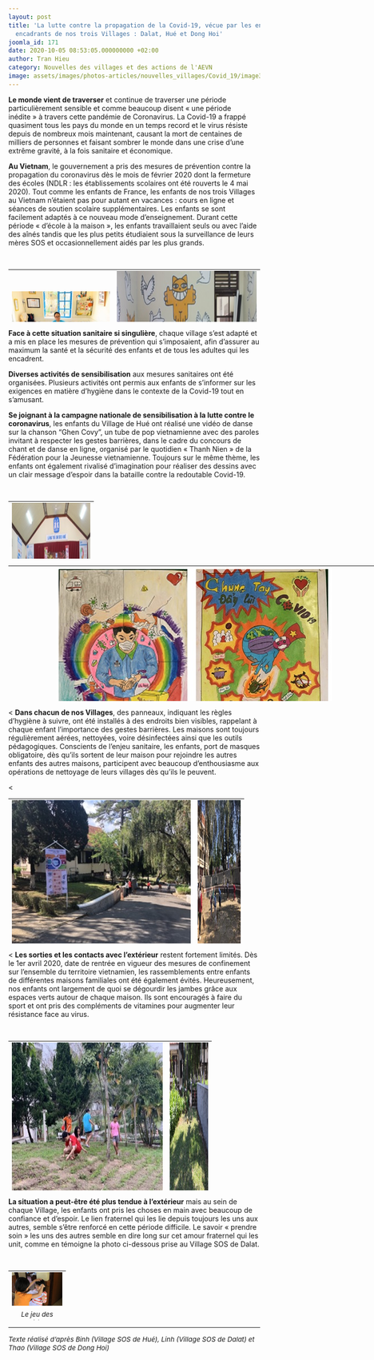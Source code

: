 ```yaml
---
layout: post
title: 'La lutte contre la propagation de la Covid-19, vécue par les enfants et leurs
  encadrants de nos trois Villages : Dalat, Hué et Dong Hoi'
joomla_id: 171
date: 2020-10-05 08:53:05.000000000 +02:00
author: Tran Hieu
category: Nouvelles des villages et des actions de l'AEVN
image: assets/images/photos-articles/nouvelles_villages/Covid_19/image3.jpg
---
```

<strong>Le monde vient de traverser</strong> et continue de traverser une période particulièrement sensible et comme beaucoup disent « une période inédite » à travers cette pandémie de Coronavirus. La Covid-19 a frappé quasiment tous les pays du monde en un temps record et le virus résiste depuis de nombreux mois maintenant, causant la mort de centaines de milliers de personnes et faisant sombrer le monde dans une crise d’une extrême gravité, à la fois sanitaire et économique.

<strong>Au Vietnam</strong>, le gouvernement a pris des mesures de prévention contre la propagation du coronavirus dès le mois de février 2020 dont la fermeture des écoles (NDLR : les établissements scolaires ont été rouverts le 4 mai 2020). Tout comme les enfants de France, les enfants de nos trois Villages au Vietnam n’étaient pas pour autant en vacances : cours en ligne et séances de soutien scolaire supplémentaires. Les enfants se sont facilement adaptés à ce nouveau mode d’enseignement. Durant cette période « d’école à la maison », les enfants travaillaient seuls ou avec l’aide des aînés tandis que les plus petits étudiaient sous la surveillance de leurs mères SOS et occasionnellement aidés par les plus grands.

<p style="text-align: center;"> </p>
<table style="height: 105px; margin-left: auto; margin-right: auto;" width="625">
<tbody>
<tr>
<td style="width: 265px;"><img src="/assets/images/photos-articles/nouvelles_villages/Covid_19/image1.jpg" alt="" /></td>
<td style="width: 378px; text-align: center;"><img src="/assets/images/photos-articles/nouvelles_villages/Covid_19/image2.jpg" alt="" width="483" height="322" /></td>
</tr>
<tr style="text-align: center;">
<td style="width: 649px;" colspan="2">
<em>Les enfants étudient dans leur maison familiale pendant la période de fermeture d'école (Fig. à g.) Cours en ligne dans la salle informatique du Village SOS de Hué (Fig. à dr.)</em>

 </td>
</tr>
</tbody>
</table>
<strong>Face à cette situation sanitaire si singulière</strong>, chaque village s’est adapté et a mis en place les mesures de prévention qui s’imposaient, afin d’assurer au maximum la santé et la sécurité des enfants et de tous les adultes qui les encadrent.

<strong>Diverses activités de sensibilisation</strong> aux mesures sanitaires ont été organisées. Plusieurs activités ont permis aux enfants de s’informer sur les exigences en matière d’hygiène dans le contexte de la Covid-19 tout en s’amusant.

<strong>Se joignant à la campagne nationale de sensibilisation à la lutte contre le coronavirus</strong>, les enfants du Village de Hué ont réalisé une vidéo de danse sur la chanson “Ghen Covy”, un tube de pop vietnamienne avec des paroles invitant à respecter les gestes barrières, dans le cadre du concours de chant et de danse en ligne, organisé par le quotidien « Thanh Nien » de la Fédération pour la Jeunesse vietnamienne. Toujours sur le même thème, les enfants ont également rivalisé d’imagination pour réaliser des dessins avec un clair message d’espoir dans la bataille contre la redoutable Covid-19.

<p style="text-align: center;"> </p>
<table style="height: 115px; margin-left: auto; margin-right: auto;" width="167">
<tbody>
<tr>
<td style="width: 157px;"><img src="/assets/images/photos-articles/nouvelles_villages/Covid_19/image3.jpg" alt="" width="489" height="326" /></td>
</tr>
<tr>
<td style="width: 157px;">
<em>Une scène de la danse « Ghen Covy : « Se laver bien les mains, mains, mains ! »</em>

</td>
</tr>
</tbody>
</table>

<table style="height: 271px; margin-left: auto; margin-right: auto; width: 743.5px;">
<tbody>
<tr style="text-align: center;">
<td style="width: 733.5px;"><img src="/assets/images/photos-articles/nouvelles_villages/Covid_19/image4.jpg" alt="" /></td>
</tr>
<tr style="text-align: center;">
<td style="width: 733.5px;"><img src="/assets/images/photos-articles/nouvelles_villages/Covid_19/image5.jpg" alt="" /></td>
</tr>
<tr>
<td style="width: 733.5px;">
<p style="text-align: center;"><span style="font-size: 10pt;"><em>Dessins réalisés par les enfants sur le thème "Ensemble, nous luttons contre la propagation de la Covid 19"</em>

</td>
</tr>
</tbody>
</table>
<
<strong>Dans chacun de nos Villages</strong>, des panneaux, indiquant les règles d’hygiène à suivre, ont été installés à des endroits bien visibles, rappelant à chaque enfant l’importance des gestes barrières. Les maisons sont toujours régulièrement aérées, nettoyées, voire désinfectées ainsi que les outils pédagogiques. Conscients de l’enjeu sanitaire, les enfants, port de masques obligatoire, dès qu’ils sortent de leur maison pour rejoindre les autres enfants des autres maisons, participent avec beaucoup d’enthousiasme aux opérations de nettoyage de leurs villages dès qu’ils le peuvent.

<
<table style="height: 290px; margin-left: auto; margin-right: auto;" width="460">
<tbody>
<tr>
<td style="width: 358px;"><img src="/assets/images/photos-articles/nouvelles_villages/Covid_19/image6.jpg" alt="" width="400" height="300" /></td>
<td style="width: 86px;"><img src="/assets/images/photos-articles/nouvelles_villages/Covid_19/image7.jpg" alt="" width="400" height="300" /></td>
</tr>
<tr>
<td style="width: 450px; text-align: center;" colspan="2"><span style="font-size: 10pt;"><em>Panneau indiquant les gestes barrières à respecter (Fig. à g.) Les enfants participent à l’opération de nettoyage du jardin de leur village (Village SOS de Dalat)</em></span></td>
</tr>
</tbody>
</table>
<
<strong>Les sorties et les contacts avec l’extérieur</strong> restent fortement limités. Dès le 1er avril 2020, date de rentrée en vigueur des mesures de confinement sur l’ensemble du territoire vietnamien, les rassemblements entre enfants de différentes maisons familiales ont été également évités. Heureusement, nos enfants ont largement de quoi se dégourdir les jambes grâce aux espaces verts autour de chaque maison. Ils sont encouragés à faire du sport et ont pris des compléments de vitamines pour augmenter leur résistance face au virus.

<p style="text-align: center;"> </p>
<table style="height: 299px; margin-left: auto; margin-right: auto;" width="395">
<tbody>
<tr>
<td style="width: 302px;"><img src="/assets/images/photos-articles/nouvelles_villages/Covid_19/image8.jpg" alt="" width="400" height="301" /></td>
<td style="width: 77px; text-align: center;"><img src="/assets/images/photos-articles/nouvelles_villages/Covid_19/image9.jpg" alt="" width="450" height="301" /></td>
</tr>
<tr style="text-align: center;">
<td style="width: 385px;" colspan="2">
<em>Activités en plein air aux Villages de Hué (Fig. à g.) et de Dalat (Fig. à dr.)</em>

</td>
</tr>
</tbody>
</table>

<p><strong>La situation a peut-être été plus tendue à l’extérieur</strong> mais au sein de chaque Village, les enfants ont pris les choses en main avec beaucoup de confiance et d’espoir. Le lien fraternel qui les lie depuis toujours les uns aux autres, semble s’être renforcé en cette période difficile. Le savoir « prendre soin » les uns des autres semble en dire long sur cet amour fraternel qui les unit, comme en témoigne la photo ci-dessous prise au Village SOS de Dalat.

<p style="text-align: center;"> </p>
<table style="height: 99px; width: 630px; margin-left: auto; margin-right: auto;">
<tbody>
<tr style="text-align: center;">
<td style="width: 101px; text-align: center;"><img src="/assets/images/photos-articles/nouvelles_villages/Covid_19/image10.jpg" alt="" /></td>
</tr>
<tr>
<td style="width: 101px; text-align: center;"><span style="font-size: 10pt;"><em>Le jeu des métiers pendant le confinement : on joue à la coiffeuse</em></span></td>
</tr>
</tbody>
</table>

<hr />

<span style="font-size: 10pt;"><em>Texte réalisé d’après Binh (Village SOS de Hué), Linh (Village SOS de Dalat) et Thao (Village SOS de Dong Hoi)</em>